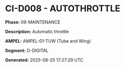 # CI-D008 - AUTOTHROTTLE

**Phase:** 09-MAINTENANCE

**Description:** Automatic throttle

**AMPEL:** AMPEL-01-TUW (Tube and Wing)

**Segment:** D-DIGITAL

**Generated:** 2025-08-25 17:27:29 UTC
